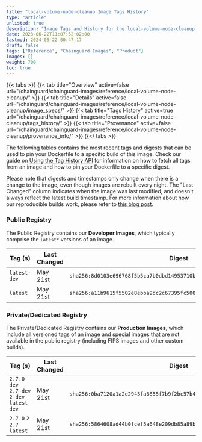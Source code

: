 ```yaml
---
title: "local-volume-node-cleanup Image Tags History"
type: "article"
unlisted: true
description: "Image Tags and History for the local-volume-node-cleanup Chainguard Image"
date: 2023-06-22T11:07:52+02:00
lastmod: 2024-05-22 00:47:17
draft: false
tags: ["Reference", "Chainguard Images", "Product"]
images: []
weight: 700
toc: true
---
```


{{< tabs >}}
{{< tab title="Overview" active=false url="/chainguard/chainguard-images/reference/local-volume-node-cleanup/" >}}
{{< tab title="Details" active=false url="/chainguard/chainguard-images/reference/local-volume-node-cleanup/image_specs/" >}}
{{< tab title="Tags History" active=true url="/chainguard/chainguard-images/reference/local-volume-node-cleanup/tags_history/" >}}
{{< tab title="Provenance" active=false url="/chainguard/chainguard-images/reference/local-volume-node-cleanup/provenance_info/" >}}
{{</ tabs >}}

The following tables contains the most recent tags and digests that can be used to pin your Dockerfile to a specific build of this image. Check our guide on [Using the Tag History API](/chainguard/chainguard-images/using-the-tag-history-api/) for information on how to fetch all tags from an image and how to pin your Dockerfile to a specific digest.

Please note that digests and timestamps only change when there is a change to the image, even though images are rebuilt every night. The "Last Changed" column indicates when the image was last modified, and doesn't always reflect the latest build timestamp. For more information about how our reproducible builds work, please refer to [this blog post](https://www.chainguard.dev/unchained/reproducing-chainguards-reproducible-image-builds).

### Public Registry
The Public Registry contains our **Developer Images**, which typically comprise the `latest*` versions of an image.

| Tag (s)       | Last Changed | Digest                                                                    |
|---------------|--------------|---------------------------------------------------------------------------|
|  `latest-dev` | May 21st     | `sha256:8d0103e696768f5b5ca7b0dbd14953710bd334681dbf646a7c7c6c5c9de24843` |
|  `latest`     | May 21st     | `sha256:a11b9615f5502e8ebba9dc2c67395fc500fdb7cd8d6fdfa37de1994756f15229` |


### Private/Dedicated Registry
The Private/Dedicated Registry contains our **Production Images**, which include all versioned tags of an image and special images that are not available in the public registry (including FIPS images and other custom builds).

| Tag (s)                                     | Last Changed | Digest                                                                    |
|---------------------------------------------|--------------|---------------------------------------------------------------------------|
|  `2.7.0-dev` `2.7-dev` `2-dev` `latest-dev` | May 21st     | `sha256:0ba7120a1a2e2945fa6855f7b9f2bc57b4f755943626f51ea61cc5d655e3d642` |
|  `2.7.0` `2` `2.7` `latest`                 | May 21st     | `sha256:5864608ad44b0fcef5a648e209db85a89b6dddffed6bcf667c3dd1be090cf2fe` |

